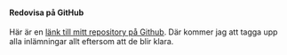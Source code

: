 #### Redovisa på GitHub

Här är en [länk till mitt repository på Github](https://github.com/alli18/design-v2). Där kommer jag att tagga upp alla inlämningar allt eftersom att de blir klara. 

